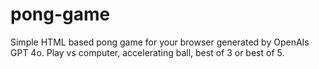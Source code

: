 # pong-game
Simple HTML based pong game for your browser generated by OpenAIs GPT 4o. 
Play vs computer, accelerating ball, best of 3 or best of 5. 

